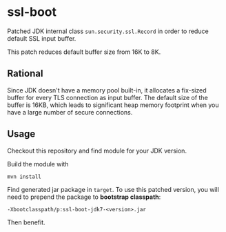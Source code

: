 # ssl-boot

Patched JDK internal class `sun.security.ssl.Record` in order to reduce default SSL input buffer.

This patch reduces default buffer size from 16K to 8K.

## Rational

Since JDK doesn't have a memory pool built-in, it allocates a fix-sized buffer for every TLS connection as input buffer. The default size of the buffer is 16KB, which leads to significant heap memory footprint when you have a large number of secure connections.

## Usage

Checkout this repository and find module for your JDK version.

Build the module with

```
mvn install
```

Find generated jar package in `target`. To use this patched version, you will need to prepend the package to **bootstrap classpath**:

```
-Xbootclasspath/p:ssl-boot-jdk7-<version>.jar
```

Then benefit.
